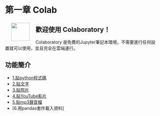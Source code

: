 # 第一章 Colab

<img height="60px" src="/img/colab_favicon.ico" align="left" hspace="20px" vspace="5px">

## 歡迎使用 Colaboratory！

Colaboratory 
是免費的Jupyter筆記本環境，不需要進行任何設置就可以使用，並且完全在雲端運行。

## 功能簡介

- [1.貼python程式碼](#scrollTo=MKgJXe1UG1lG)
- [2.貼文字](#scrollTo=xYNcT4mVOlen)
- [3.貼照片](#scrollTo=4IF2JBMT46pC)
- [4.貼YouTube影片](#scrollTo=6_wR1G9GLJ3H)
- [5.貼mp3聲音檔](#scrollTo=6mUkqeoFFxSf)
- [6.用pandas套件載入資料]
